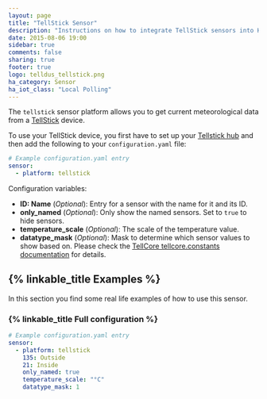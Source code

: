 ```yaml
---
layout: page
title: "TellStick Sensor"
description: "Instructions on how to integrate TellStick sensors into Home Assistant."
date: 2015-08-06 19:00
sidebar: true
comments: false
sharing: true
footer: true
logo: telldus_tellstick.png
ha_category: Sensor
ha_iot_class: "Local Polling"
---
```



The `tellstick` sensor platform allows you to get current meteorological data from a [TellStick](http://www.telldus.se/products/tellstick) device.


To use your TellStick device, you first have to set up your [Tellstick hub](/components/tellstick/) and then add the following to your `configuration.yaml` file:

```yaml
# Example configuration.yaml entry
sensor:
  - platform: tellstick
```

Configuration variables:

- **ID: Name** (*Optional*): Entry for a sensor with the name for it and its ID.
- **only_named** (*Optional*): Only show the named sensors. Set to `true` to hide sensors.
- **temperature_scale** (*Optional*): The scale of the temperature value.
- **datatype_mask** (*Optional*): Mask to determine which sensor values to show based on. Please check the [TellCore tellcore.constants documentation](https://tellcore-py.readthedocs.org/en/v1.1.2/constants.html#module-tellcore.constants) for details.

## {% linkable_title Examples %}

In this section you find some real life examples of how to use this sensor.

### {% linkable_title Full configuration %}

```yaml
# Example configuration.yaml entry
sensor:
  - platform: tellstick
    135: Outside
    21: Inside
    only_named: true
    temperature_scale: "°C"
    datatype_mask: 1
```
